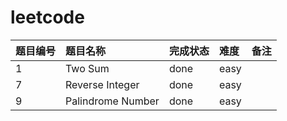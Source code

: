 # leetcode
|题目编号|题目名称|完成状态|难度|备注|
|:---|:---|:---|:---|:---|
|1|Two Sum|done|easy||
|7|Reverse Integer|done|easy||
|9|Palindrome Number|done|easy||
